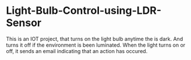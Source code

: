 # Light-Bulb-Control-using-LDR-Sensor
This is an IOT project, that turns on the light bulb anytime the is dark.
And turns it off if the environment is been luminated.
When the light turns on or off, it sends an email indicating that an action has occured.
